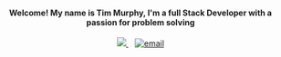 <h4 align='center'>
  Welcome! My name is Tim Murphy, I'm a full Stack Developer with a passion for problem solving
</h4>

<p align='center'>
  <a href="https://www.linkedin.com/in/murphy-timothy/">
    <img src="https://img.shields.io/badge/linkedin-%230077B5.svg?&style=for-the-badge&logo=linkedin&logoColor=white" />
  </a> &nbsp;&nbsp;
  <a href="mailto:tmurphy.swe@gmail.com"/>
    <img src="https://img.shields.io/badge/gmail-D14836?&style=for-the-badge&logo=gmail&logoColor=white" alt="email"/>
  </a> 
</p>
